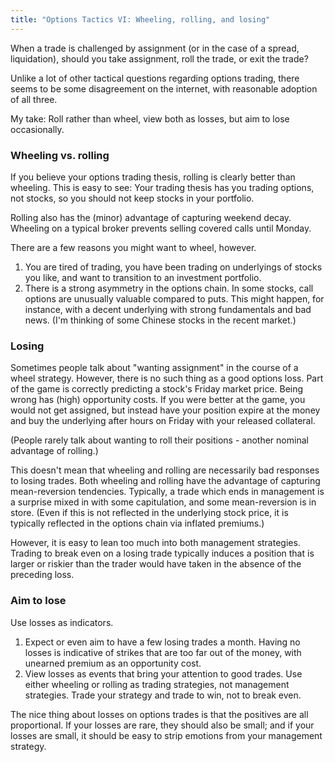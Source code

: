 ```yaml
---
title: "Options Tactics VI: Wheeling, rolling, and losing"
---
```


When a trade is challenged by assignment (or in the case of a spread, liquidation), should you take assignment, roll the trade, or exit the trade?

Unlike a lot of other tactical questions regarding options trading, there seems to be some disagreement on the internet, with reasonable adoption of all three.

My take: Roll rather than wheel, view both as losses, but aim to lose occasionally.



### Wheeling vs. rolling

If you believe your options trading thesis, rolling is clearly better than wheeling. This is easy to see: Your trading thesis has you trading options, not stocks, so you should not keep stocks in your portfolio.

Rolling also has the (minor) advantage of capturing weekend decay. Wheeling on a typical broker prevents selling covered calls until Monday.

There are a few reasons you might want to wheel, however.

1. You are tired of trading, you have been trading on underlyings of stocks you like, and want to transition to an investment portfolio.
2. There is a strong asymmetry in the options chain. In some stocks, call options are unusually valuable compared to puts. This might happen, for instance, with a decent underlying with strong fundamentals and bad news. (I'm thinking of some Chinese stocks in the recent market.)


### Losing 

Sometimes people talk about "wanting assignment" in the course of a wheel strategy. However, there is no such thing as a good options loss. Part of the game is correctly predicting a stock's Friday market price. Being wrong has (high) opportunity costs. If you were better at the game, you would not get assigned, but instead have your position expire at the money and buy the underlying after hours on Friday with your released collateral.

(People rarely talk about wanting to roll their positions - another nominal advantage of rolling.)

This doesn't mean that wheeling and rolling are necessarily bad responses to losing trades. Both wheeling and rolling have the advantage of capturing mean-reversion tendencies. Typically, a trade which ends in management is a surprise mixed in with some capitulation, and some mean-reversion is in store. (Even if this is not reflected in the underlying stock price, it is typically reflected in the options chain via inflated premiums.) 

However, it is easy to lean too much into both management strategies. Trading to break even on a losing trade typically induces a position that is larger or riskier than the trader would have taken in the absence of the preceding loss.

### Aim to lose

Use losses as indicators.

1. Expect or even aim to have a few losing trades a month. Having no losses is indicative of strikes that are too far out of the money, with unearned premium as an opportunity cost.
2. View losses as events that bring your attention to good trades. Use either wheeling or rolling as trading strategies, not management strategies. Trade your strategy and trade to win, not to break even.

The nice thing about losses on options trades is that the positives are all proportional. If your losses are rare, they should also be small; and if your losses are small, it should be easy to strip emotions from your management strategy.

